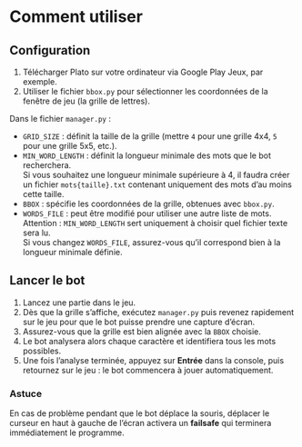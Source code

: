 # Comment utiliser

## Configuration

1. Télécharger Plato sur votre ordinateur via Google Play Jeux, par exemple.
2. Utiliser le fichier `bbox.py` pour sélectionner les coordonnées de la fenêtre de jeu (la grille de lettres).

Dans le fichier `manager.py` :

- `GRID_SIZE` : définit la taille de la grille (mettre `4` pour une grille 4x4, `5` pour une grille 5x5, etc.).
- `MIN_WORD_LENGTH` : définit la longueur minimale des mots que le bot recherchera.  
  Si vous souhaitez une longueur minimale supérieure à 4, il faudra créer un fichier `mots{taille}.txt` contenant uniquement des mots d’au moins cette taille.
- `BBOX` : spécifie les coordonnées de la grille, obtenues avec `bbox.py`.
- `WORDS_FILE` : peut être modifié pour utiliser une autre liste de mots.  
  Attention : `MIN_WORD_LENGTH` sert uniquement à choisir quel fichier texte sera lu.  
  Si vous changez `WORDS_FILE`, assurez-vous qu’il correspond bien à la longueur minimale définie.

## Lancer le bot

1. Lancez une partie dans le jeu.
2. Dès que la grille s’affiche, exécutez `manager.py` puis revenez rapidement sur le jeu pour que le bot puisse prendre une capture d’écran.
3. Assurez-vous que la grille est bien alignée avec la `BBOX` choisie.
4. Le bot analysera alors chaque caractère et identifiera tous les mots possibles.
5. Une fois l’analyse terminée, appuyez sur **Entrée** dans la console, puis retournez sur le jeu : le bot commencera à jouer automatiquement.

### Astuce

En cas de problème pendant que le bot déplace la souris, déplacer le curseur en haut à gauche de l’écran activera un **failsafe** qui terminera immédiatement le programme.
